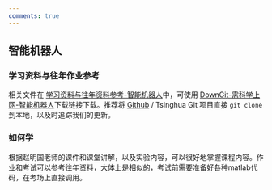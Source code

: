 ```yaml
---
comments: true
---
```


## 智能机器人

### 学习资料与往年作业参考

相关文件在 [学习资料与往年资料参考-智能机器人](https://github.com/Open-DA/OpenDA/tree/main/B_%E8%87%AA%E5%8A%A8%E5%8C%96%E7%B3%BB%E4%B8%93%E4%B8%9A%E4%B8%BB%E4%BF%AE%E8%AF%BE%E7%A8%8B/%E6%99%BA%E8%83%BD%E6%9C%BA%E5%99%A8%E4%BA%BA)中，可使用 [DownGit-需科学上网-智能机器人](https://tool.mkblog.cn/downgit/#/home?url=https://github.com/Open-DA/OpenDA/tree/main/B_%E8%87%AA%E5%8A%A8%E5%8C%96%E7%B3%BB%E4%B8%93%E4%B8%9A%E4%B8%BB%E4%BF%AE%E8%AF%BE%E7%A8%8B/%E6%99%BA%E8%83%BD%E6%9C%BA%E5%99%A8%E4%BA%BA)下载链接下载。推荐将 [Github](https://github.com/Open-DA/OpenDA) / Tsinghua Git 项目直接 `git clone` 到本地，以及时追踪我们的更新。

### 如何学

根据赵明国老师的课件和课堂讲解，以及实验内容，可以很好地掌握课程内容。作业和考试可以参考往年资料，大体上是相似的，考试前需要准备好各种matlab代码，在考场上直接调用。